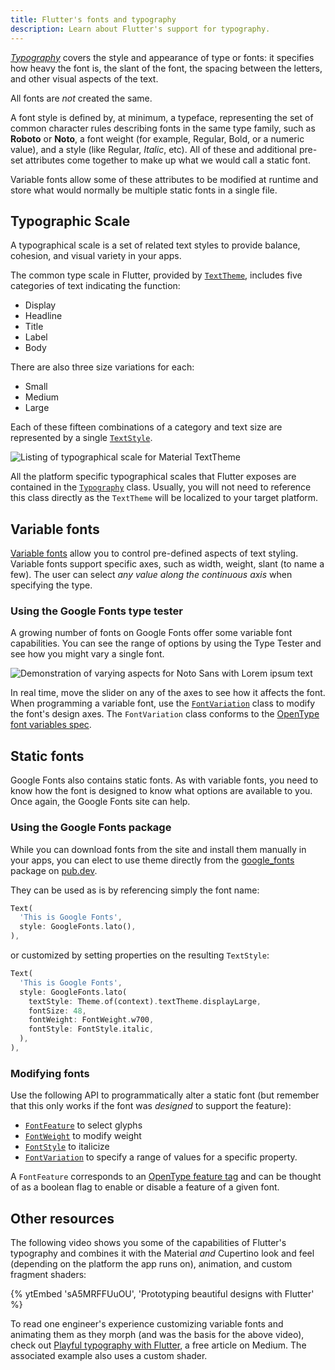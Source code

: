 ```yaml
---
title: Flutter's fonts and typography
description: Learn about Flutter's support for typography.
---
```


[_Typography_][] covers the style and appearance of
type or fonts: it specifies how heavy the font is,
the slant of the font, the spacing between
the letters, and other visual aspects of the text.

All fonts are _not_ created the same.

A font style is defined by, at minimum, a typeface, representing the set of
common character rules describing fonts in the same type family, such as
**Roboto** or **Noto**, a font weight (for example, Regular, Bold, or a
numeric value), and a style (like Regular, _Italic_, etc). All of these
and additional pre-set attributes come together to make up
what we would call a static font.

Variable fonts allow some of these attributes to be modified at runtime and
store what would normally be multiple static fonts in a single file.

[_Typography_]: https://en.wikipedia.org/wiki/Typography

## Typographic Scale

A typographical scale is a set of related text styles to provide balance,
cohesion, and visual variety in your apps.

The common type scale in Flutter, provided by [`TextTheme`][], includes five
categories of text indicating the function:

* Display
* Headline
* Title
* Label
* Body

There are also three size variations for each:

* Small
* Medium
* Large

Each of these fifteen combinations of a category and text size are represented
by a single [`TextStyle`][].

<img src='/assets/images/docs/development/ui/typography/typographical-scale.png' alt="Listing of typographical scale for Material TextTheme">

All the platform specific typographical scales that Flutter exposes are
contained in the [`Typography`][] class. Usually, you will not need to
reference this class directly as the `TextTheme` will be localized to your target platform.

[`TextTheme`]: https://api.flutter.dev/flutter/material/TextTheme-class.html
[`TextStyle`]: https://api.flutter.dev/flutter/painting/TextStyle-class.html
[`Typography`]: https://api.flutter.dev/flutter/material/Typography-class.html

## Variable fonts

[Variable fonts][]
allow you to control pre-defined aspects of text styling.
Variable fonts support specific axes, such as width,
weight, slant (to name a few).
The user can select _any value along the continuous axis_
when specifying the type.

[Variable fonts]: https://fonts.google.com/knowledge/introducing_type/introducing_variable_fonts

### Using the Google Fonts type tester

A growing number of fonts on Google Fonts offer some variable font capabilities.
You can see the range of options by using the Type Tester and see how you
might vary a single font.

<img src='/assets/images/docs/development/ui/typography/google-fonts-type-tester.png' alt="Demonstration of varying aspects for Noto Sans with Lorem ipsum text">

In real time, move the slider on any of the axes to
see how it affects the font. When programming a variable font,
use the [`FontVariation`][] class to modify the font's design axes.
The `FontVariation` class conforms to the
[OpenType font variables spec][].

[`FontVariation`]: {{site.api}}/flutter/dart-ui/FontVariation-class.html
[Google Fonts]: https://fonts.google.com/
[OpenType font variables spec]: https://learn.microsoft.com/en-us/typography/opentype/spec/otvaroverview

## Static fonts

Google Fonts also contains static fonts. As with variable fonts,
you need to know how the font is designed to know what options
are available to you.
Once again, the Google Fonts site can help.

### Using the Google Fonts package

While you can download fonts from the site and install them manually in your apps,
you can elect to use theme directly from the [google_fonts][] package on [pub.dev][].

They can be used as is by referencing simply the font name:

```dart
Text(
  'This is Google Fonts',
  style: GoogleFonts.lato(),
),
```

or customized by setting properties on the resulting `TextStyle`:

```dart
Text(
  'This is Google Fonts',
  style: GoogleFonts.lato(
    textStyle: Theme.of(context).textTheme.displayLarge,
    fontSize: 48,
    fontWeight: FontWeight.w700,
    fontStyle: FontStyle.italic,
  ),
),
```

### Modifying fonts

Use the following API to programmatically alter a static font
(but remember that this only works if the font was _designed_
to support the feature):

* [`FontFeature`][] to select glyphs
* [`FontWeight`][] to modify weight
* [`FontStyle`][] to italicize
* [`FontVariation`][] to specify a range of values for a specific property.

A `FontFeature` corresponds to an [OpenType feature tag][]
and can be thought of as a boolean flag to enable or disable
a feature of a given font.

[`FontFeature`]: {{site.api}}/flutter/dart-ui/FontFeature-class.html
[`FontStyle`]: {{site.api}}/flutter/dart-ui/FontStyle.html
[`FontWeight`]: {{site.api}}/flutter/dart-ui/FontWeight-class.html
[OpenType feature tag]: https://learn.microsoft.com/en-us/typography/opentype/spec/featuretags
[pub.dev]: https://pub.dev
[google_fonts]: https://pub.dev/packages/google_fonts

## Other resources

The following video shows you some of the capabilities
of Flutter's typography and combines it with the Material
_and_ Cupertino look and feel (depending on the platform
the app runs on), animation, and custom fragment shaders:

{% ytEmbed 'sA5MRFFUuOU', 'Prototyping beautiful designs with Flutter' %}

To read one engineer's experience
customizing variable fonts and animating them as they
morph (and was the basis for the above video),
check out [Playful typography with Flutter][article],
a free article on Medium. The associated example also
uses a custom shader.

[article]: {{site.flutter-medium}}/playful-typography-with-flutter-f030385058b4

